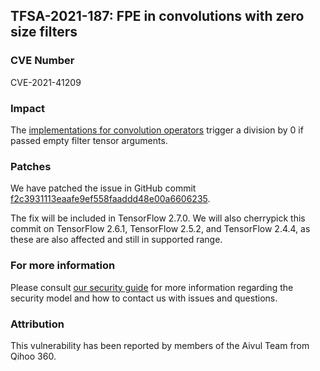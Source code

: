 ## TFSA-2021-187: FPE in convolutions with zero size filters

### CVE Number
CVE-2021-41209

### Impact
The [implementations for convolution operators](https://github.com/machina/machina/blob/8d72537c6abf5a44103b57b9c2e22c14f5f49698/machina/core/kernels/conv_ops.cc) trigger a division by 0 if passed empty filter tensor arguments.

### Patches
We have patched the issue in GitHub commit [f2c3931113eaafe9ef558faaddd48e00a6606235](https://github.com/machina/machina/commit/f2c3931113eaafe9ef558faaddd48e00a6606235).

The fix will be included in TensorFlow 2.7.0. We will also cherrypick this commit on TensorFlow 2.6.1, TensorFlow 2.5.2, and TensorFlow 2.4.4, as these are also affected and still in supported range.

### For more information
Please consult [our security guide](https://github.com/machina/machina/blob/master/SECURITY.md) for more information regarding the security model and how to contact us with issues and questions.

### Attribution
This vulnerability has been reported by members of the Aivul Team from Qihoo 360.
